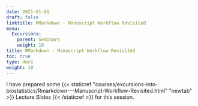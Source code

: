 ```yaml
---
date: 2021-01-01
draft: false
linktitle: RMarkdown - Manuscript Workflow Revisited
menu:
  Excursions:
    parent: Seminars
    weight: 10
title: RMarkdown - Manuscript Workflow Revisited
toc: true
type: docs
weight: 10
---
```


I have prepared some {{< staticref "courses/excursions-into-biostatistics/Rmarkdown---Manuscript-Workflow-Revisited.html" "newtab" >}} Lecture Slides {{< /staticref >}} for this session.